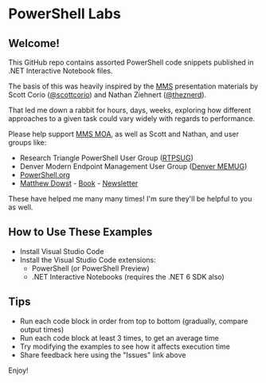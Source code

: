 # PowerShell Labs

## Welcome!

This GitHub repo contains assorted PowerShell code snippets published in .NET Interactive Notebook files.

The basis of this was heavily inspired by the [MMS](https://mmsmoa.com) presentation materials by Scott Corio 
([@scottcorio](https://twitter.com/ScottCorio)) and Nathan Ziehnert ([@theznerd](https://twitter.com/theznerd)).

That led me down a rabbit for hours, days, weeks, exploring how different approaches to a given task could vary widely with
regards to performance.

Please help support [MMS MOA](https://mmsmoa.com), as well as Scott and Nathan, and user groups like:

* Research Triangle PowerShell User Group ([RTPSUG](https://rtpsug.com/))
* Denver Modern Endpoint Management User Group ([Denver MEMUG](https://memug.org/))
* [PowerShell.org](https://www.PowerShell.org)
* [Matthew Dowst](https://twitter.com/mdowst) - [Book](https://www.manning.com/books/practical-automation-with-powershell) - [Newsletter](https://psweekly.dowst.dev/)

These have helped me many many times! I'm sure they'll be helpful to you as well.

## How to Use These Examples

* Install Visual Studio Code
* Install the Visual Studio Code extensions:
  * PowerShell (or PowerShell Preview)
  * .NET Interactive Notebooks (requires the .NET 6 SDK also)

## Tips

* Run each code block in order from top to bottom (gradually, compare output times)
* Run each code block at least 3 times, to get an average time
* Try modifying the examples to see how it affects execution time
* Share feedback here using the "Issues" link above

Enjoy!